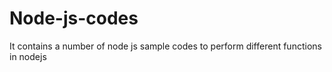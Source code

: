 # Node-js-codes
It contains a number of node js sample codes to perform different functions in nodejs
